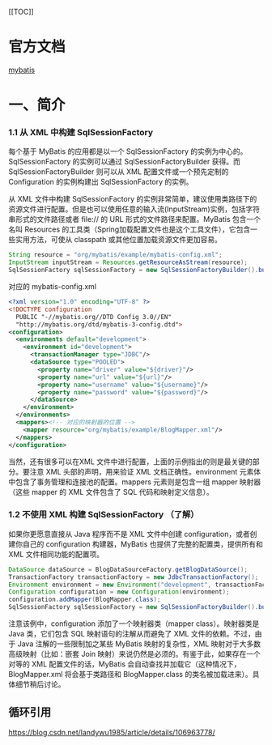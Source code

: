 [[TOC]]

# 官方文档

[mybatis](http://www.mybatis.org/mybatis-3/zh/index.html)

# 一、简介

### 1.1 从 XML 中构建 SqlSessionFactory

每个基于 MyBatis 的应用都是以一个 SqlSessionFactory 的实例为中心的。SqlSessionFactory  的实例可以通过 SqlSessionFactoryBuilder 获得。而 SqlSessionFactoryBuilder 则可以从 XML  配置文件或一个预先定制的 Configuration 的实例构建出 SqlSessionFactory 的实例。

从 XML 文件中构建 SqlSessionFactory  的实例非常简单，建议使用类路径下的资源文件进行配置。但是也可以使用任意的输入流(InputStream)实例，包括字符串形式的文件路径或者  file:// 的 URL 形式的文件路径来配置。MyBatis 包含一个名叫 Resources  的工具类（Spring加载配置文件也是这个工具文件），它包含一些实用方法，可使从  classpath 或其他位置加载资源文件更加容易。

```Java
String resource = "org/mybatis/example/mybatis-config.xml";
InputStream inputStream = Resources.getResourceAsStream(resource);
SqlSessionFactory sqlSessionFactory = new SqlSessionFactoryBuilder().build(inputStream);
```

对应的 mybatis-config.xml

```xml
<?xml version="1.0" encoding="UTF-8" ?>
<!DOCTYPE configuration
  PUBLIC "-//mybatis.org//DTD Config 3.0//EN"
  "http://mybatis.org/dtd/mybatis-3-config.dtd">
<configuration>
  <environments default="development">
    <environment id="development">
      <transactionManager type="JDBC"/>
      <dataSource type="POOLED">
        <property name="driver" value="${driver}"/>
        <property name="url" value="${url}"/>
        <property name="username" value="${username}"/>
        <property name="password" value="${password}"/>
      </dataSource>
    </environment>
  </environments>
  <mappers><!-- 对应的映射器的位置 -->
    <mapper resource="org/mybatis/example/BlogMapper.xml"/>
  </mappers>
</configuration>
```

当然，还有很多可以在XML 文件中进行配置，上面的示例指出的则是最关键的部分。要注意 XML 头部的声明，用来验证 XML  文档正确性。environment 元素体中包含了事务管理和连接池的配置。mappers 元素则是包含一组 mapper 映射器（这些  mapper 的 XML 文件包含了 SQL 代码和映射定义信息）。 

### 1.2 不使用 XML 构建 SqlSessionFactory （了解）

如果你更愿意直接从 Java 程序而不是 XML 文件中创建 configuration，或者创建你自己的 configuration 构建器，MyBatis 也提供了完整的配置类，提供所有和 XML 文件相同功能的配置项。

```Java
DataSource dataSource = BlogDataSourceFactory.getBlogDataSource();
TransactionFactory transactionFactory = new JdbcTransactionFactory();
Environment environment = new Environment("development", transactionFactory, dataSource);
Configuration configuration = new Configuration(environment);
configuration.addMapper(BlogMapper.class);
SqlSessionFactory sqlSessionFactory = new SqlSessionFactoryBuilder().build(configuration);
```

注意该例中，configuration 添加了一个映射器类（mapper class）。映射器类是 Java 类，它们包含 SQL  映射语句的注解从而避免了 XML 文件的依赖。不过，由于 Java 注解的一些限制加之某些 MyBatis 映射的复杂性，XML  映射对于大多数高级映射（比如：嵌套 Join 映射）来说仍然是必须的。有鉴于此，如果存在一个对等的 XML 配置文件的话，MyBatis  会自动查找并加载它（这种情况下， BlogMapper.xml 将会基于类路径和 BlogMapper.class  的类名被加载进来）。具体细节稍后讨论。

## 循环引用

https://blog.csdn.net/landywu1985/article/details/106963778/